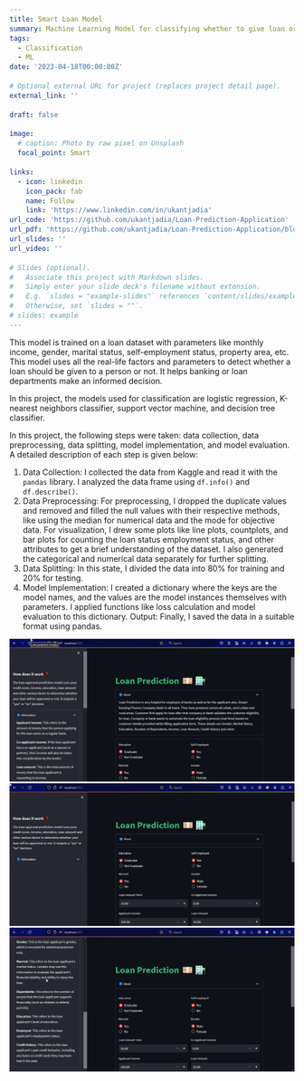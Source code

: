 ```yaml
---
title: Smart Loan Model
summary: Machine Learning Model for classifying whether to give loan or not 
tags:
  - Classification
  - ML
date: '2023-04-18T00:00:00Z'

# Optional external URL for project (replaces project detail page).
external_link: ''

draft: false

image:
  # caption: Photo by raw pixel on Unsplash
  focal_point: Smart

links:
  - icon: linkedin
    icon_pack: fab
    name: Follow
    link: 'https://www.linkedin.com/in/ukantjadia' 
url_code: 'https://github.com/ukantjadia/Loan-Prediction-Application'
url_pdf: 'https://github.com/ukantjadia/Loan-Prediction-Application/blob/Main/Report/Loan-Prediction-Report.pdf'
url_slides: ''
url_video: ''

# Slides (optional).
#   Associate this project with Markdown slides.
#   Simply enter your slide deck's filename without extension.
#   E.g. `slides = "example-slides"` references `content/slides/example-slides.md`.
#   Otherwise, set `slides = ""`.
# slides: example
---
```

<!-- ![1710054038856](image/index/1710054038856.png) -->
This model is trained on a loan dataset with parameters like monthly income, gender, marital status, self-employment status, property area, etc. This model uses all the real-life factors and parameters to detect whether a loan should be given to a person or not. It helps banking or loan departments make an informed decision.

In this project, the models used for classification are logistic regression, K-nearest neighbors classifier, support vector machine, and decision tree classifier.

In this project, the following steps were taken: data collection, data preprocessing, data splitting, model implementation, and model evaluation. A detailed description of each step is given below:

1. Data Collection: I collected the data from Kaggle and read it with the `pandas` library. I analyzed the data frame using `df.info()` and `df.describe()`.
1. Data Preprocessing: For preprocessing, I dropped the duplicate values and removed and filled the null values with their respective methods, like using the median for numerical data and the mode for objective data. For visualization, I drew some plots like line plots, countplots, and bar plots for counting the loan status employment status, and other attributes to get a brief understanding of the dataset. I also generated the categorical and numerical data separately for further splitting.
1. Data Splitting: In this state, I divided the data into 80% for training and 20% for testing.
1. Model Implementation: I created a dictionary where the keys are the model names, and the values are the model instances themselves with parameters. I applied functions like loss calculation and model evaluation to this dictionary.
Output: Finally, I saved the data in a suitable format using pandas.

![1710054240434](image/index/1710054240434.png)
![1710054254673](image/index/1710054254673.png)
![1710054299247](image/index/1710054299247.png)